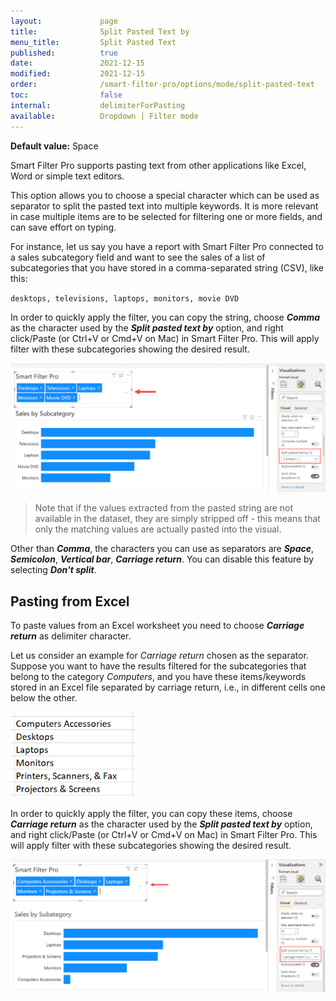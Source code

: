 ```yaml
---
layout:             page
title:              Split Pasted Text by
menu_title:         Split Pasted Text
published:          true
date:               2021-12-15
modified:           2021-12-15
order:              /smart-filter-pro/options/mode/split-pasted-text
toc:                false
internal:           delimiterForPasting
available:          Dropdown | Filter mode
---
```

**Default value:** Space

Smart Filter Pro supports pasting text from other applications like Excel, Word or simple text editors.

This option allows you to choose a special character which can be used as separator to split the pasted text into multiple keywords. It is more relevant in case multiple items are to be selected for filtering one or more fields, and can save effort on typing.

For instance, let us say you have a report with Smart Filter Pro connected to a sales subcategory field and want to see the sales of a list of subcategories that you have stored in a comma-separated string (CSV), like this:

`desktops, televisions, laptops, monitors, movie DVD`

In order to quickly apply the filter, you can copy the string, choose ***Comma*** as the character used by the ***Split pasted text by*** option, and right click/Paste (or Ctrl+V or Cmd+V on Mac) in Smart Filter Pro. This will apply filter with these subcategories showing the desired result. 

<img src="images/split-pasted-text.png" width="850">

> Note that if the values extracted from the pasted string are not available in the dataset, they are simply stripped off - this means that only the matching values are actually pasted into the visual.

Other than ***Comma***, the characters you can use as separators are ***Space***, ***Semicolon***, ***Vertical bar***, ***Carriage return***. You can disable this feature by selecting ***Don't split***. 

## Pasting from Excel

To paste values from an Excel worksheet you need to choose ***Carriage return*** as delimiter character.  

Let us consider an example for *Carriage return* chosen as the separator. Suppose you want to have the results filtered for the subcategories that belong to the category *Computers*, and you have these items/keywords stored in an Excel file separated by carriage return, i.e., in different cells one below the other.   

<img src="images/Capture_SplitPastedTextExcel.png" width="200">  


In order to quickly apply the filter, you can copy these items, choose ***Carriage return*** as the character used by the ***Split pasted text by*** option, and right click/Paste (or Ctrl+V or Cmd+V on Mac) in Smart Filter Pro. This will apply filter with these subcategories showing the desired result.   

<img src="images/split-pasted-text-Excel.png" width="750">  
